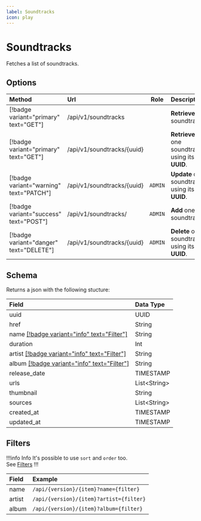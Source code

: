```yaml
---
label: Soundtracks
icon: play
---
```


# Soundtracks

Fetches a list of soundtracks.

## Options

| Method                                  | Url                          |  Role   | Description                                      |
| :-------------------------------------- | :--------------------------- | :-----: | :----------------------------------------------- |
| [!badge variant="primary" text="GET"]   | /api/v1/soundtracks          |         | **Retrieves** all soundtracks.                   |
| [!badge variant="primary" text="GET"]   | /api/v1/soundtracks/\{uuid\} |         | **Retrieves** one soundtrack using its **UUID**. |
| [!badge variant="warning" text="PATCH"] | /api/v1/soundtracks/\{uuid\} | `ADMIN` | **Update** one soundtrack using its **UUID**.    |
| [!badge variant="success" text="POST"]  | /api/v1/soundtracks/         | `ADMIN` | **Add** one soundtrack.                          |
| [!badge variant="danger" text="DELETE"] | /api/v1/soundtracks/\{uuid\} | `ADMIN` | **Delete** one soundtrack using its **UUID**.    |

## Schema

Returns a json with the following stucture:

| Field                                                    | Data Type      |
| :------------------------------------------------------- | :------------- |
| uuid                                                     | UUID           |
| href                                                     | String         |
| name [[!badge variant="info" text="Filter"]](#filters)   | String         |
| duration                                                 | Int            |
| artist [[!badge variant="info" text="Filter"]](#filters) | String         |
| album [[!badge variant="info" text="Filter"]](#filters)  | String         |
| release_date                                             | TIMESTAMP      |
| urls                                                     | List\<String\> |
| thumbnail                                                | String         |
| sources                                                  | List\<String\> |
| created_at                                               | TIMESTAMP      |
| updated_at                                               | TIMESTAMP      |

## Filters

!!!info Info
It's possible to use `sort` and `order` too. \
See [Filters](../Guides/Filters.md)
!!!

| Field  | Example                                 |
| :----- | :-------------------------------------- |
| name   | `/api/{version}/{item}?name={filter}`   |
| artist | `/api/{version}/{item}?artist={filter}` |
| album  | `/api/{version}/{item}?album={filter}`  |
